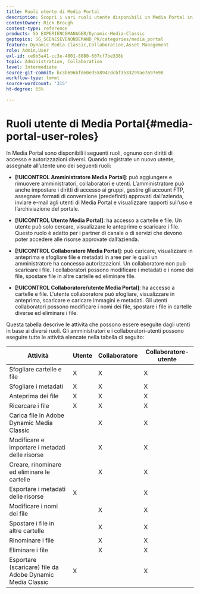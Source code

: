 ```yaml
---
title: Ruoli utente di Media Portal
description: Scopri i vari ruoli utente disponibili in Media Portal in Adobe Dynamic Media Classic.
contentOwner: Rick Brough
content-type: reference
products: SG_EXPERIENCEMANAGER/Dynamic-Media-Classic
geptopics: SG_SCENESEVENONDEMAND_PK/categories/media_portal
feature: Dynamic Media Classic,Collaboration,Asset Management
role: Admin,User
exl-id: ce9b5a41-cc3e-4801-8080-607cf7be338b
topic: Administration, Collaboration
level: Intermediate
source-git-commit: bc3b696bfde0ed55894cdcbf3533299ae7697e98
workflow-type: tm+mt
source-wordcount: '315'
ht-degree: 65%

---
```


# Ruoli utente di Media Portal{#media-portal-user-roles}

In Media Portal sono disponibili i seguenti ruoli, ognuno con diritti di accesso e autorizzazioni diversi. Quando registrate un nuovo utente, assegnate all’utente uno dei seguenti ruoli:

* **[!UICONTROL Amministratore Media Portal]**: può aggiungere e rimuovere amministratori, collaboratori e utenti. L’amministratore può anche impostare i diritti di accesso ai gruppi, gestire gli account FTP, assegnare formati di conversione (predefiniti) approvati dall’azienda, inviare e-mail agli utenti di Media Portal e visualizzare rapporti sull’uso e l’archiviazione del portale.

* **[!UICONTROL Utente Media Portal]**: ha accesso a cartelle e file. Un utente può solo cercare, visualizzare le anteprime e scaricare i file. Questo ruolo è adatto per i partner di canale o di servizi che devono poter accedere alle risorse approvate dall’azienda.

* **[!UICONTROL Collaboratore Media Portal]**: può caricare, visualizzare in anteprima e sfogliare file e metadati in aree per le quali un amministratore ha concesso autorizzazioni. Un collaboratore non può scaricare i file. I collaboratori possono modificare i metadati e i nome dei file, spostare file in altre cartelle ed eliminare file.

* **[!UICONTROL Collaboratore/utente Media Portal]**: ha accesso a cartelle e file. L&#39;utente collaboratore può sfogliare, visualizzare in anteprima, scaricare e caricare immagini e metadati. Gli utenti collaboratori possono modificare i nomi dei file, spostare i file in cartelle diverse ed eliminare i file.

Questa tabella descrive le attività che possono essere eseguite dagli utenti in base ai diversi ruoli. Gli amministratori e i collaboratori-utenti possono eseguire tutte le attività elencate nella tabella di seguito:

| Attività | Utente | Collaboratore | Collaboratore-utente |
| --- | --- | --- | --- |
| Sfogliare cartelle e file | X | X | X |
| Sfogliare i metadati | X | X | X |
| Anteprima dei file | X | X | X |
| Ricercare i file | X | X | X |
| Carica file in Adobe Dynamic Media Classic | | X | X |
| Modificare e importare i metadati delle risorse | | X | X |
| Creare, rinominare ed eliminare le cartelle | | X | X |
| Esportare i metadati delle risorse | X | | X |
| Modificare i nomi dei file | | X | X |
| Spostare i file in altre cartelle | | X | X |
| Rinominare i file | | X | X |
| Eliminare i file | | X | X |
| Esportare (scaricare) file da Adobe Dynamic Media Classic | X | | X |
